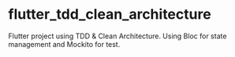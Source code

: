 # flutter_tdd_clean_architecture
Flutter project using TDD &amp; Clean Architecture. Using Bloc for state management and Mockito for test.
